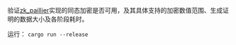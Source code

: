 验证[zk_paillier](https://github.com/ZenGo-X/zk-paillier)实现的同态加密是否可用，及其具体支持的加密数值范围、生成证明的数据大小及各阶段耗时。

运行：
`cargo run --release`